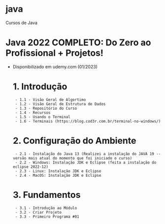 # java
Cursos de Java

# Java 2022 COMPLETO: Do Zero ao Profissional + Projetos!

 - Disponibilizado em udemy.com  (01/2023)

    # 1. Introdução
        - 1.1 - Visão Geral de Algortimo
        - 1.2 - Visão Geral de Estrutura de Dados
        - 1.3 - Repositório do Curso
        - 1.4 - Recursos
        - 1.5 - Usando o Terminal
        - 1.6 - Terminais (https://blog.cod3r.com.br/terminal-no-windows/)

    # 2. Configuração do Ambiente
        - 2.1 - Instalação do Java 13 (Realizei a instalação do JAVA 19 -- versão mais atual do momento que foi iniciado o curso)
        - 2.2 - Windows: Instalação JDK e Eclipse (feita a instalação do eclipse 2022-12)
        - 2.3 - Linux: Instalação JDK e Eclipse
        - 2.4 - MacOS: Instalação JDK e Eclipse
    
    # 3. Fundamentos
        - 3.1 - Introdução ao Módulo
        - 3.2 - Criar Projeto
        - 3.3 - Primeiro Programa #01